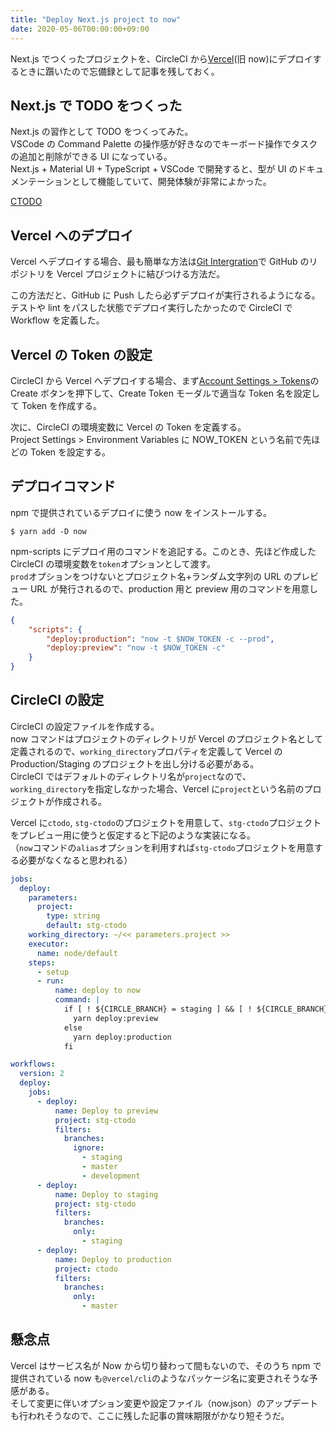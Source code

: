 ```yaml
---
title: "Deploy Next.js project to now"
date: 2020-05-06T00:00:00+09:00
---
```


Next.js でつくったプロジェクトを、CircleCI から[Vercel](https://vercel.com/)(旧 now)にデプロイするときに躓いたので忘備録として記事を残しておく。

## Next.js で TODO をつくった

Next.js の習作として TODO をつくってみた。  
VSCode の Command Palette の操作感が好きなのでキーボード操作でタスクの追加と削除ができる UI になっている。  
Next.js + Material UI + TypeScript + VSCode で開発すると、型が UI のドキュメンテーションとして機能していて、開発体験が非常によかった。

[CTODO](https://ctodo.now.sh/)

## Vercel へのデプロイ

Vercel へデプロイする場合、最も簡単な方法は[Git Intergration](https://vercel.com/docs/v2/git-integrations/vercel-for-github)で GitHub のリポジトリを Vercel プロジェクトに結びつける方法だ。

この方法だと、GitHub に Push したら必ずデプロイが実行されるようになる。  
テストや lint をパスした状態でデプロイ実行したかったので CircleCI で Workflow を定義した。

## Vercel の Token の設定

CircleCI から Vercel へデプロイする場合、まず[Account Settings > Tokens](https://vercel.com/account/tokens)の Create ボタンを押下して、Create Token モーダルで適当な Token 名を設定して Token を作成する。

次に、CircleCI の環境変数に Vercel の Token を定義する。  
Project Settings > Environment Variables に NOW_TOKEN という名前で先ほどの Token を設定する。

## デプロイコマンド

npm で提供されているデプロイに使う now をインストールする。

```
$ yarn add -D now
```

npm-scripts にデプロイ用のコマンドを追記する。このとき、先ほど作成した CircleCI の環境変数を`token`オプションとして渡す。  
`prod`オプションをつけないとプロジェクト名+ランダム文字列の URL のプレビュー URL が発行されるので、production 用と preview 用のコマンドを用意した。

```json
{
	"scripts": {
		"deploy:production": "now -t $NOW_TOKEN -c --prod",
		"deploy:preview": "now -t $NOW_TOKEN -c"
	}
}
```

## CircleCI の設定

CircleCI の設定ファイルを作成する。  
now コマンドはプロジェクトのディレクトリが Vercel のプロジェクト名として定義されるので、`working_directory`プロパティを定義して Vercel の Production/Staging のプロジェクトを出し分ける必要がある。  
CircleCI ではデフォルトのディレクトリ名が`project`なので、`working_directory`を指定しなかった場合、Vercel に`project`という名前のプロジェクトが作成される。

Vercel に`ctodo`, `stg-ctodo`のプロジェクトを用意して、`stg-ctodo`プロジェクトをプレビュー用に使うと仮定すると下記のような実装になる。  
（`now`コマンドの`alias`オプションを利用すれば`stg-ctodo`プロジェクトを用意する必要がなくなると思われる）

```yml
jobs:
  deploy:
    parameters:
      project:
        type: string
        default: stg-ctodo
    working_directory: ~/<< parameters.project >>
    executor:
      name: node/default
    steps:
      - setup
      - run:
          name: deploy to now
          command: |
            if [ ! ${CIRCLE_BRANCH} = staging ] && [ ! ${CIRCLE_BRANCH} = master ]; then
              yarn deploy:preview
            else
              yarn deploy:production
            fi

workflows:
  version: 2
  deploy:
    jobs:
      - deploy:
          name: Deploy to preview
          project: stg-ctodo
          filters:
            branches:
              ignore:
                - staging
                - master
                - development
      - deploy:
          name: Deploy to staging
          project: stg-ctodo
          filters:
            branches:
              only:
                - staging
      - deploy:
          name: Deploy to production
          project: ctodo
          filters:
            branches:
              only:
                - master
```

## 懸念点

Vercel はサービス名が Now から切り替わって間もないので、そのうち npm で提供されている now も`@vercel/cli`のようなパッケージ名に変更されそうな予感がある。  
そして変更に伴いオプション変更や設定ファイル（now.json）のアップデートも行われそうなので、ここに残した記事の賞味期限がかなり短そうだ。
